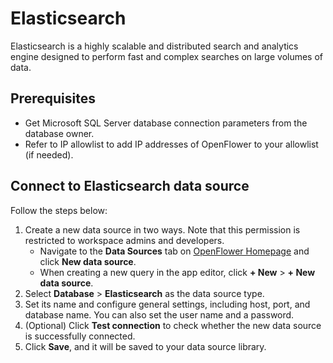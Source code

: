 # Elasticsearch

Elasticsearch is a highly scalable and distributed search and analytics engine designed to perform fast and complex searches on large volumes of data.

## Prerequisites

* Get Microsoft SQL Server database connection parameters from the database owner.
* Refer to IP allowlist to add IP addresses of OpenFlower to your allowlist (if needed).

## Connect to Elasticsearch data source

Follow the steps below:

1. Create a new data source in two ways. Note that this permission is restricted to workspace admins and developers.
   * Navigate to the **Data Sources** tab on [OpenFlower Homepage](https://prod-us1.openflower.org) and click **New data source**.
   * When creating a new query in the app editor, click **+ New** > **+ New data source**.
2. Select **Database** > **Elasticsearch** as the data source type.
3. Set its name and configure general settings, including host, port, and database name. You can also set the user name and a password.
4. (Optional) Click **Test connection** to check whether the new data source is successfully connected.
5. Click **Save**, and it will be saved to your data source library.
